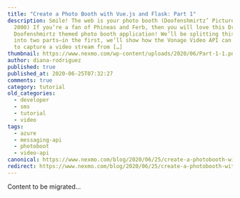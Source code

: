 ```yaml
---
title: "Create a Photo Booth with Vue.js and Flask: Part 1"
description: Smile! The web is your photo booth (Doofenshmirtz’ Picture-Inator
  2000) If you’re a fan of Phineas and Ferb, then you will love this Dr.
  Doofenshmirtz themed photo booth application! We’ll be splitting this tutorial
  into two parts—in the first, we’ll show how the Vonage Video API can be used
  to capture a video stream from […]
thumbnail: https://www.nexmo.com/wp-content/uploads/2020/06/Part-1-1.png
author: diana-rodriguez
published: true
published_at: 2020-06-25T07:32:27
comments: true
category: tutorial
old_categories:
  - developer
  - sms
  - tutorial
  - video
tags:
  - azure
  - messaging-api
  - photoboot
  - video-api
canonical: https://www.nexmo.com/blog/2020/06/25/create-a-photobooth-with-vue-js-and-flask-part-1-dr
redirect: https://www.nexmo.com/blog/2020/06/25/create-a-photobooth-with-vue-js-and-flask-part-1-dr
---
```

Content to be migrated...